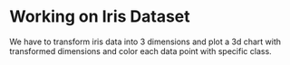 # Working on Iris Dataset

We have to transform iris data into 3 dimensions and plot a 3d chart with transformed dimensions and color each data point with specific class.
